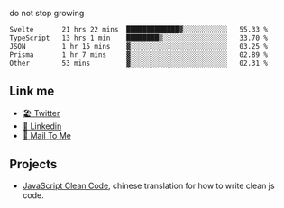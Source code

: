 do not stop growing


<!--START_SECTION:waka-->

```txt
Svelte       21 hrs 22 mins  █████████████▓░░░░░░░░░░░   55.33 %
TypeScript   13 hrs 1 min    ████████▒░░░░░░░░░░░░░░░░   33.70 %
JSON         1 hr 15 mins    ▓░░░░░░░░░░░░░░░░░░░░░░░░   03.25 %
Prisma       1 hr 7 mins     ▓░░░░░░░░░░░░░░░░░░░░░░░░   02.89 %
Other        53 mins         ▓░░░░░░░░░░░░░░░░░░░░░░░░   02.31 %
```

<!--END_SECTION:waka-->

## Link me

- [🏖️ Twitter](https://twitter.com/yuetong3yu)
- [🧳 Linkedin](https://www.linkedin.com/in/yuetong3yu)
- [📧 Mail To Me](mailto:yuetong3yu@gmail.com)


## Projects 

- [JavaScript Clean Code](https://js-clean-code-cn.vercel.app/), chinese translation for how to write clean js code.
